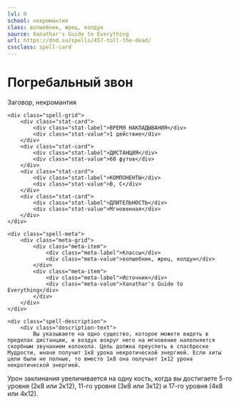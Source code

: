 ```yaml
---
lvl: 0
school: некромантия
class: волшебник, жрец, колдун
source: Xanathar's Guide to Everything
url: https://dnd.su/spells/457-toll-the-dead/
cssclass: spell-card
---
```


<div class="spell-container">
    <div class="spell-header">
        <h1 class="spell-name">Погребальный звон</h1>
        <div class="spell-level">Заговор, некромантия</div>
    </div>
    
    <div class="spell-grid">
        <div class="stat-card">
            <div class="stat-label">ВРЕМЯ НАКЛАДЫВАНИЯ</div>
            <div class="stat-value">1 действие</div>
        </div>
        <div class="stat-card">
            <div class="stat-label">ДИСТАНЦИЯ</div>
            <div class="stat-value">60 футов</div>
        </div>
        <div class="stat-card">
            <div class="stat-label">КОМПОНЕНТЫ</div>
            <div class="stat-value">В, С</div>
        </div>
        <div class="stat-card">
            <div class="stat-label">ДЛИТЕЛЬНОСТЬ</div>
            <div class="stat-value">Мгновенная</div>
        </div>
    </div>
    
    <div class="spell-meta">
        <div class="meta-grid">
            <div class="meta-item">
                <div class="meta-label">Классы</div>
                <div class="meta-value">волшебник, жрец, колдун</div>
            </div>
            <div class="meta-item">
                <div class="meta-label">Источник</div>
                <div class="meta-value">Xanathar's Guide to Everything</div>
            </div>
        </div>
    </div>
    
    <div class="spell-description">
        <div class="description-text">
            Вы указываете на одно существо, которое можете видеть в пределах дистанции, и воздух вокруг него на мгновение наполняется скорбным звучанием колокола. Цель должна преуспеть в спасброске Мудрости, иначе получит 1к8 урона некротической энергией. Если хиты цели были не полные, то вместо 1к8 она получает 1к12 урона некротической энергией.
Урон заклинания увеличивается на одну кость, когда вы достигаете 5-го уровня (2к8 или 2к12), 11-го уровня (3к8 или 3к12) и 17-го уровня (4к8 или 4к12).
        </div>
    </div>
</div>